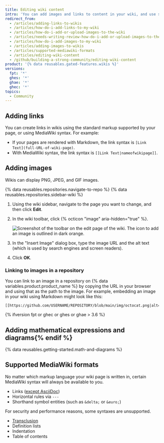 ```yaml
---
title: Editing wiki content
intro: 'You can add images and links to content in your wiki, and use some supported MediaWiki formats.'
redirect_from:
  - /articles/adding-links-to-wikis
  - /articles/how-do-i-add-links-to-my-wiki
  - /articles/how-do-i-add-or-upload-images-to-the-wiki
  - /articles/needs-writing-review-how-do-i-add-or-upload-images-to-the-wiki
  - /articles/how-do-i-add-images-to-my-wiki
  - /articles/adding-images-to-wikis
  - /articles/supported-mediawiki-formats
  - /articles/editing-wiki-content
  - /github/building-a-strong-community/editing-wiki-content
product: '{% data reusables.gated-features.wikis %}'
versions:
  fpt: '*'
  ghes: '*'
  ghae: '*'
  ghec: '*'
topics:
  - Community
---
```


## Adding links

You can create links in wikis using the standard markup supported by your page, or using MediaWiki syntax. For example:

- If your pages are rendered with Markdown, the link syntax is `[Link Text](full-URL-of-wiki-page)`.
- With MediaWiki syntax, the link syntax is `[[Link Text|nameofwikipage]]`.

## Adding images

Wikis can display PNG, JPEG, and GIF images.

{% data reusables.repositories.navigate-to-repo %}
{% data reusables.repositories.sidebar-wiki %}
1. Using the wiki sidebar, navigate to the page you want to change, and then click **Edit**.
1. In the wiki toolbar, click {% octicon "image" aria-hidden="true" %}.

   ![Screenshot of the toolbar on the edit page of the wiki. The icon to add an image is outlined in dark orange.](/assets/images/help/wiki/wiki-add-image.png)

1. In the "Insert Image" dialog box, type the image URL and the alt text (which is used by search engines and screen readers).
1. Click **OK**.

### Linking to images in a repository

You can link to an image in a repository on {% data variables.product.product_name %} by copying the URL in your browser and using that as the path to the image. For example, embedding an image in your wiki using Markdown might look like this:

    [[https://github.com/USERNAME/REPOSITORY/blob/main/img/octocat.png|alt=octocat]]

{% ifversion fpt or ghec or ghes or ghae > 3.6 %}

## Adding mathematical expressions and diagrams{% endif %}

{% data reusables.getting-started.math-and-diagrams %}

## Supported MediaWiki formats

No matter which markup language your wiki page is written in, certain MediaWiki syntax will always be available to you.
- Links ([except AsciiDoc](https://github.com/gollum/gollum/commit/d1cf698b456cd6a35a54c6a8e7b41d3068acec3b))
- Horizontal rules via `---`
- Shorthand symbol entities (such as `&delta;` or `&euro;`)

For security and performance reasons, some syntaxes are unsupported.
- [Transclusion](https://www.mediawiki.org/wiki/Transclusion)
- Definition lists
- Indentation
- Table of contents
